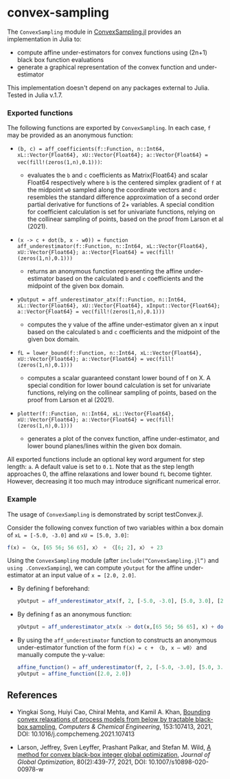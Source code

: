 # convex-sampling

The `ConvexSampling` module in [ConvexSampling.jl](src/ConvexSampling.jl) provides an implementation in Julia to: 

- compute affine under-estimators for convex functions using (2n+1) black box function evaluations
- generate a graphical representation of the convex function and under-estimator

This implementation doesn't depend on any packages external to Julia. Tested in Julia v.1.7.

### Exported functions

The following functions are exported by `ConvexSampling`. In each case, `f` may be provided as an anonymous function:

- `(b, c) = aff_coefficients(f::Function, n::Int64, xL::Vector{Float64}, xU::Vector{Float64}; a::Vector{Float64} = vec(fill!(zeros(1,n),0.1)))`:
  - evaluates the `b` and `c` coefficients as Matrix{Float64} and scalar Float64 respectively where  `b` is the centered simplex gradient of `f` at the midpoint `w0` sampled along the coordinate vectors and `c` resembles the standard difference approximation of a second order partial derivative for functions of 2+ variables.  A special condition for coefficient calculation is set for univariate functions, relying on the collinear sampling of points, based on the proof from Larson et al (2021).

- `(x -> c + dot(b, x - w0)) = function aff_underestimator(f::Function, n::Int64, xL::Vector{Float64}, xU::Vector{Float64}; a::Vector{Float64} = vec(fill!(zeros(1,n),0.1)))`
  - returns an anonymous function representing the affine under-estimator based on the calculated `b` and `c` coefficients and the midpoint of the given box domain. 

- `yOutput = aff_underestimator_atx(f::Function, n::Int64, xL::Vector{Float64}, xU::Vector{Float64}, xInput::Vector{Float64}; a::Vector{Float64} = vec(fill!(zeros(1,n),0.1)))`
  - computes the y value of the affine under-estimator given an x input based on the calculated `b` and `c` coefficients and the midpoint of the given box domain. 

-  `fL = lower_bound(f::Function, n::Int64, xL::Vector{Float64}, xU::Vector{Float64}; a::Vector{Float64} = vec(fill!(zeros(1,n),0.1)))`
   - computes a scalar guaranteed constant lower bound of f on X. A special condition for lower    bound calculation is set for univariate functions, relying on the collinear sampling of points, based on the proof from Larson et al (2021).

-  `plotter(f::Function, n::Int64, xL::Vector{Float64}, xU::Vector{Float64}; a::Vector{Float64} = vec(fill!(zeros(1,n),0.1)))`
   - generates a plot of the convex function, affine under-estimator, and lower bound planes/lines within the given box domain.

All exported functions include an optional key word argument for step length: `a`. A default value is set to `0.1`. Note that as the step length approaches 0, the affine relaxations and lower bound `fL` become tighter. However, decreasing it too much may introduce significant numerical error.

### Example

The usage of `ConvexSampling` is demonstrated by script testConvex.jl. 

Consider the following convex function of two variables within a box domain of `xL = [-5.0, -3.0]` and `xU = [5.0, 3.0]`:

```Julia
f(x) = 〈x, [65 56; 56 65], x〉 + 〈[6; 2], x〉 + 23
```

Using the `ConvexSampling` module (after `include(“ConvexSampling.jl”)` and `using .ConvexSamping`), we can compute `yOutput` for the affine under-estimator at an input value of `x = [2.0, 2.0]`.

- By defining f beforehand:
  ```Julia
  yOutput = aff_underestimator_atx(f, 2, [-5.0, -3.0], [5.0, 3.0], [2.0, 2.0])
  ```
- By defining f as an anonymous function: 
  ```Julia
  yOutput = aff_underestimator_atx(x -> dot(x,[65 56; 56 65], x) + dot([6;2], x) + 23, 2, [-5.0, -3.0], [5.0, 3.0], [2.0, 2.0])
  ```
- By using the `aff_underestimator` function to constructs an anonymous under-estimator function of the form `f(x) = c + 〈b, x – w0〉` and manually compute the y-value:
  ```Julia
  affine_function() = aff_underestimator(f, 2, [-5.0, -3.0], [5.0, 3.0])
  yOutput = affine_function([2.0, 2.0])
  ```


## References

- Yingkai Song, Huiyi Cao, Chiral Mehta, and Kamil A. Khan, [Bounding convex relaxations of process models from below by tractable black-box sampling]( https://doi.org/10.1016/j.compchemeng.2021.107413), _Computers & Chemical Engineering_, 153:107413, 2021, DOI: 10.1016/j.compchemeng.2021.107413

- Larson, Jeffrey, Sven Leyffer, Prashant Palkar, and Stefan M. Wild, [A method for convex black-box integer global optimization]( https://link.springer.com/article/10.1007/s10898-020-00978-w), _Journal of Global Optimization_, 80(2):439-77, 2021, DOI: 10.1007/s10898-020-00978-w
